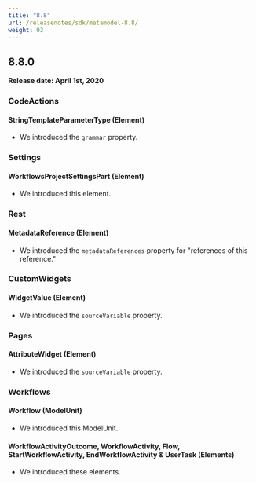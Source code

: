 ```yaml
---
title: "8.8"
url: /releasenotes/sdk/metamodel-8.8/
weight: 93
---
```


## 8.8.0

**Release date: April 1st, 2020**

### CodeActions

#### StringTemplateParameterType (Element)

* We introduced the `grammar` property.

### Settings

#### WorkflowsProjectSettingsPart (Element)

* We introduced this element.

### Rest

#### MetadataReference (Element)

* We introduced the `metadataReferences` property for "references of this reference."

### CustomWidgets

#### WidgetValue (Element)

* We introduced the `sourceVariable` property.

### Pages

#### AttributeWidget (Element)

* We introduced the `sourceVariable` property.

### Workflows

#### Workflow (ModelUnit)

* We introduced this ModelUnit.

#### WorkflowActivityOutcome, WorkflowActivity, Flow, StartWorkflowActivity, EndWorkflowActivity & UserTask (Elements)

* We introduced these elements.
